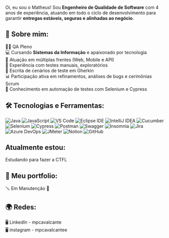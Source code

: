 Oi, eu sou o Matheus!
Sou **Engenheiro de Qualidade de Software** com 4 anos de experiência, 
atuando em todo o ciclo de desenvolvimento para garantir **entregas estáveis, seguras e alinhadas ao negócio**.  

## 📝 Sobre mim:
👨‍💻 QA Pleno  
💻 Cursando **Sistemas da Informação** e apaixonado por tecnologia  
🦾 Atuação em múltiplas frentes (Web, Mobile e API)  
🤝 Experiência com testes manuais, exploratórios  
📝 Escrita de cenários de teste em Gherkin  
📊 Participação ativa em refinamentos, análises de bugs e cerimônias Scrum  
🔧 Conhecimento em automação de testes com Selenium e Cypress  

 
## 🛠️ Tecnologias e Ferramentas:
![Java](https://img.shields.io/badge/Java-007396?style=for-the-badge&logo=openjdk&logoColor=white)
![JavaScript](https://img.shields.io/badge/JavaScript-F7DF1E?style=for-the-badge&logo=javascript&logoColor=000)
![VS Code](https://img.shields.io/badge/VS%20Code-007ACC?style=for-the-badge&logo=visual-studio-code&logoColor=white)
![Eclipse IDE](https://img.shields.io/badge/Eclipse%20IDE-2C2255?style=for-the-badge&logo=eclipse-ide&logoColor=white)
![IntelliJ IDEA](https://img.shields.io/badge/IntelliJ%20IDEA-000000?style=for-the-badge&logo=intellij-idea&logoColor=white)
![Cucumber](https://img.shields.io/badge/Cucumber-23D96C?style=for-the-badge&logo=cucumber&logoColor=white)
![Selenium](https://img.shields.io/badge/Selenium-43B02A?style=for-the-badge&logo=selenium&logoColor=white)
![Cypress](https://img.shields.io/badge/Cypress-17202C?style=for-the-badge&logo=cypress&logoColor=white)
![Postman](https://img.shields.io/badge/Postman-FF6C37?style=for-the-badge&logo=postman&logoColor=white)
![Swagger](https://img.shields.io/badge/Swagger-85EA2D?style=for-the-badge&logo=swagger&logoColor=000)
![Insomnia](https://img.shields.io/badge/Insomnia-4000BF?style=for-the-badge&logo=insomnia&logoColor=white)
![Jira](https://img.shields.io/badge/Jira-0052CC?style=for-the-badge&logo=jira&logoColor=white)
![Azure DevOps](https://img.shields.io/badge/Azure%20DevOps-0078D7?style=for-the-badge&logo=azure-devops&logoColor=white)
![JMeter](https://img.shields.io/badge/JMeter-D22128?style=for-the-badge&logo=apache-jmeter&logoColor=white)
![Notion](https://img.shields.io/badge/Notion-000000?style=for-the-badge&logo=notion&logoColor=white)
![GitHub](https://img.shields.io/badge/GitHub-181717?style=for-the-badge&logo=github&logoColor=white)

##  Atualmente estou:

Estudando para fazer a CTFL 

## 🚀 Meu portfolio:

🪛 Em Manutenção 🧱

## 🌍 Redes:

🖥️ LinkedIn - mpcavalcante  
🖥️ instagram - mpcavalcantee  



